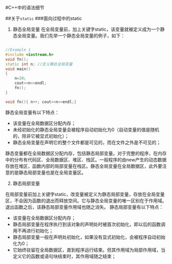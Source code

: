 #C++中的语法细节

##关于`static`
###面向过程中的static
1. 静态全局变量
在全局变量前，加上关键字static，该变量就被定义成为一个静态全局变量。我们先举一个静态全局变量的例子，如下：

```c++ 

//Example 1
#include <iostream.h>
void fn();
static int n; //定义静态全局变量
void main()
{    
    n=20;
    cout<<n<<endl; 
    fn();
}

void fn(){ n++; cout<<n<<endl;}

```

静态全局变量有以下特点： 
* 该变量在全局数据区分配内存；
* 未经初始化的静态全局变量会被程序自动初始化为0（自动变量的值是随机的，除非它被显式初始化）； 
* 静态全局变量在声明它的整个文件都是可见的，而在文件之外是不可见的；

静态变量都在全局数据区分配内存，包括静态局部变量。对于完整的程序，在内存中的分布有代码区、全局数据区、堆区、栈区。一般程序的由new产生的动态数据存放在堆区，函数内部的局部变量在栈区。静态全局变量在全局数据区，此外要注意的是静态局部变量也是在全局变量区。

2. 静态局部变量

在局部变量前加上关键字static，改变量被定义为静态局部变量，存放在全局变量区，不会因为函数的退出而释放空间。它与静态全局变量的唯一区别在于作用域。退出函数之后，该静态局部变量作用域也随之消失。
静态局部变量有以下特点：
* 该变量在全局数据区分配内存； 
* 静态局部变量在程序执行到该对象的声明处时被首次初始化，即以后的函数调用不再进行初始化；
* 静态局部变量一般在声明处初始化，如果没有显式初始化，会被程序自动初始化为0； 
* 它始终驻留在全局数据区，直到程序运行结束。但其作用域为局部作用域，当定义它的函数或语句块结束时，其作用域随之结束； 
